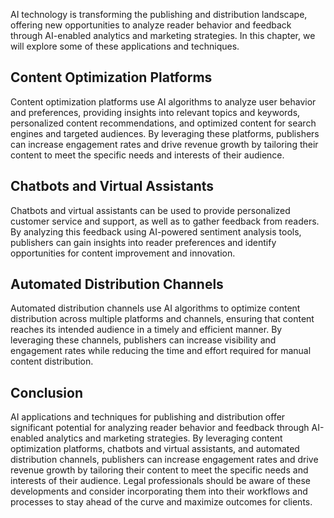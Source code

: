 
AI technology is transforming the publishing and distribution landscape, offering new opportunities to analyze reader behavior and feedback through AI-enabled analytics and marketing strategies. In this chapter, we will explore some of these applications and techniques.

Content Optimization Platforms
------------------------------

Content optimization platforms use AI algorithms to analyze user behavior and preferences, providing insights into relevant topics and keywords, personalized content recommendations, and optimized content for search engines and targeted audiences. By leveraging these platforms, publishers can increase engagement rates and drive revenue growth by tailoring their content to meet the specific needs and interests of their audience.

Chatbots and Virtual Assistants
-------------------------------

Chatbots and virtual assistants can be used to provide personalized customer service and support, as well as to gather feedback from readers. By analyzing this feedback using AI-powered sentiment analysis tools, publishers can gain insights into reader preferences and identify opportunities for content improvement and innovation.

Automated Distribution Channels
-------------------------------

Automated distribution channels use AI algorithms to optimize content distribution across multiple platforms and channels, ensuring that content reaches its intended audience in a timely and efficient manner. By leveraging these channels, publishers can increase visibility and engagement rates while reducing the time and effort required for manual content distribution.

Conclusion
----------

AI applications and techniques for publishing and distribution offer significant potential for analyzing reader behavior and feedback through AI-enabled analytics and marketing strategies. By leveraging content optimization platforms, chatbots and virtual assistants, and automated distribution channels, publishers can increase engagement rates and drive revenue growth by tailoring their content to meet the specific needs and interests of their audience. Legal professionals should be aware of these developments and consider incorporating them into their workflows and processes to stay ahead of the curve and maximize outcomes for clients.
